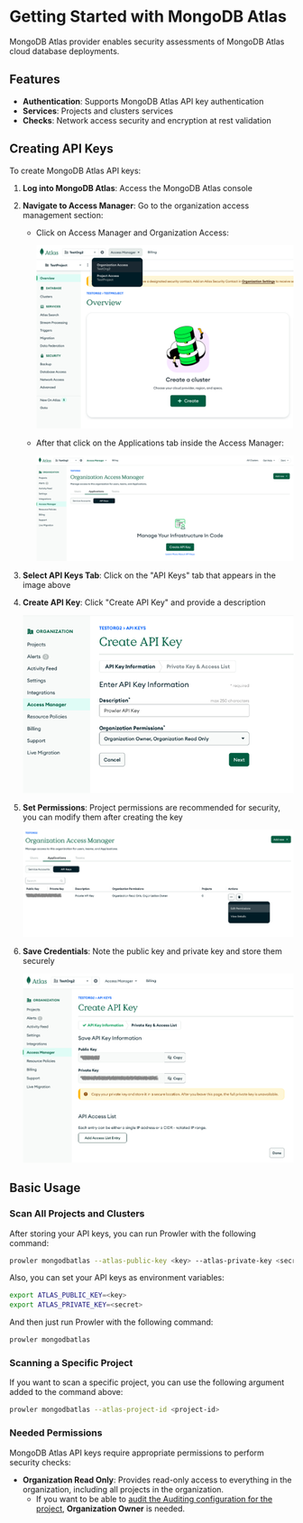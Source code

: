 # Getting Started with MongoDB Atlas

MongoDB Atlas provider enables security assessments of MongoDB Atlas cloud database deployments.

## Features

- **Authentication**: Supports MongoDB Atlas API key authentication
- **Services**: Projects and clusters services
- **Checks**: Network access security and encryption at rest validation

## Creating API Keys

To create MongoDB Atlas API keys:

1. **Log into MongoDB Atlas**: Access the MongoDB Atlas console
2. **Navigate to Access Manager**: Go to the organization access management section:

    - Click on Access Manager and Organization Access:

        ![Organization Access](./img/organization-access.png)

    - After that click on the Applications tab inside the Access Manager:

        ![Project Access](./img/access-manager.png)

3. **Select API Keys Tab**: Click on the "API Keys" tab that appears in the image above

4. **Create API Key**: Click "Create API Key" and provide a description

    ![Create API Key](./img/create-api-key.png)

5. **Set Permissions**: Project permissions are recommended for security, you can modify them after creating the key

    ![Set Permissions](./img/modify-permission.png)

6. **Save Credentials**: Note the public key and private key and store them securely

    ![Save Credentials](./img/copy-key.png)

## Basic Usage

### Scan All Projects and Clusters

After storing your API keys, you can run Prowler with the following command:

```bash
prowler mongodbatlas --atlas-public-key <key> --atlas-private-key <secret>
```

Also, you can set your API keys as environment variables:

```bash
export ATLAS_PUBLIC_KEY=<key>
export ATLAS_PRIVATE_KEY=<secret>
```

And then just run Prowler with the following command:

```bash
prowler mongodbatlas
```

### Scanning a Specific Project

If you want to scan a specific project, you can use the following argument added to the command above:

```bash
prowler mongodbatlas --atlas-project-id <project-id>
```

### Needed Permissions

MongoDB Atlas API keys require appropriate permissions to perform security checks:

- **Organization Read Only**: Provides read-only access to everything in the organization, including all projects in the organization.
    - If you want to be able to [audit the Auditing configuration for the project](https://www.mongodb.com/docs/api/doc/atlas-admin-api-v2/group/endpoint-auditing), **Organization Owner** is needed.
